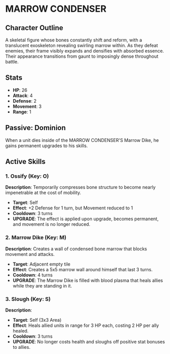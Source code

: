 # MARROW CONDENSER

## Character Outline
A skeletal figure whose bones constantly shift and reform, with a translucent exoskeleton revealing swirling marrow within. As they defeat enemies, their frame visibly expands and densifies with absorbed essence. Their appearance transitions from gaunt to imposingly dense throughout battle.

## Stats
- **HP**: 26
- **Attack**: 4
- **Defense**: 2
- **Movement**: 3
- **Range**: 1

## Passive: Dominion
When a unit dies inside of the MARROW CONDENSER'S Marrow Dike, he gains permanent upgrades to his skills.

## Active Skills

### 1. Ossify (Key: O)
**Description**: Temporarily compresses bone structure to become nearly impenetrable at the cost of mobility.
- **Target**: Self
- **Effect**: +2 Defense for 1 turn, but Movement reduced to 1
- **Cooldown**: 3 turns
- **UPGRADE**: The effect is applied upon upgrade, becomes permanent, and movement is no longer reduced.

### 2. Marrow Dike (Key: M)
**Description**: Creates a wall of condensed bone marrow that blocks movement and attacks.
- **Target**: Adjacent empty tile
- **Effect**: Creates a 5x5 marrow wall around himself that last 3 turns.
- **Cooldown**: 4 turns
- **UPGRADE**: The Marrow Dike is filled with blood plasma that heals allies while they are standing in it.

### 3. Slough (Key: S)
**Description**:
- **Target**: Self (3x3 Area)
- **Effect**: Heals allied units in range for 3 HP each, costing 2 HP per ally healed.
- **Cooldown**: 3 turns
- **UPGRADE**: No longer costs health and sloughs off positive stat bonuses to allies.